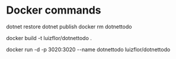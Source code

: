 # Docker commands
dotnet restore
dotnet publish
docker rm dotnettodo

docker build -t luizflor/dotnettodo .

docker run -d -p 3020:3020 --name dotnettodo luizflor/dotnettodo 